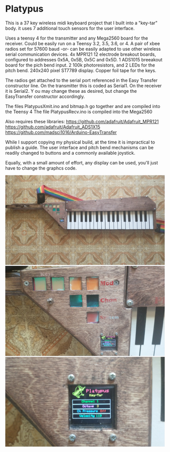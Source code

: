 # Platypus

This is a 37 key wireless midi keyboard project that I built into a "key-tar" body. 
it uses 7 additional touch sensors for the user interface. 

Uses a teensy 4 for the transmitter and any Mega2560 board for the receiver. Could be easily run on a Teensy 3.2, 3.5, 3.6, or 4. 
A pair of xbee radios set for 57600 baud  -or- can be easily adapted to use other wireless serial communication devices.
4x MPR121 12 electrode breakout boards, configured to addresses 0x5A, 0x5B, 0x5C and 0x5D.
1 ADS1015 breeakout board for the pich bend input.
2 100k photoresistors, and 2 LEDs for the pitch bend.
240x240 pixel ST7789 display.
Copper foil tape for the keys.

The radios get attached to the serial port referenced in the Easy Transfer constructor line.
On the transmitter this is coded as Serial1.
On the receiver it is Serial2. Y
ou may change these as desired, but change the EasyTransfer constructor accordingly.

The files PlatypusXmit.ino and bitmap.h go together and are compiled into the Teensy 4
The file PlatypusRecv.ino is compiled into the Mega2560

Also requires these libraries:
https://github.com/adafruit/Adafruit_MPR121
https://github.com/adafruit/Adafruit_ADS1X15
https://github.com/madsci1016/Arduino-EasyTransfer

While I support copying my physical build, at the time it is impractical to publish a guide. 
The user interface and pitch bend mechanisms can be readily changed to buttons and a commonly available joystick. 

Equally, with a small amount of effort, any display can be used, you'll just have to change the graphcs code.


![alt text](https://github.com/KreoPensas/Platypus/blob/master/IMG_20200901_182636618.jpg)
![alt text](https://github.com/KreoPensas/Platypus/blob/master/IMG_20200901_182652861.jpg)
![alt text](https://github.com/KreoPensas/Platypus/blob/master/IMG_20200901_182703185_2.jpg)
